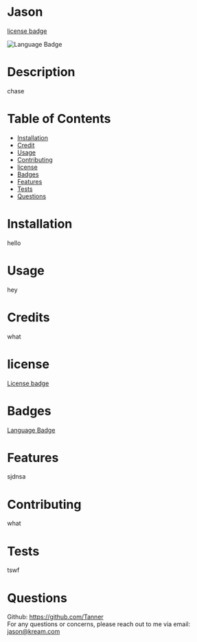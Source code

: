 # Jason 
  
 
  [license badge](https://img.shields.io/badge/license-undefined-brightgreen) 
  
 
  ![Language Badge](https://img.shields.io/static/v1?label=language&message=Javascript&color=brightgreen)

  # Description
  chase

  # Table of Contents
  - [Installation](#installation)
  - [Credit](#credit)
  - [Usage](#usage)
  - [Contributing](#contributing)
  - [license](#license)
  - [Badges](#badges)
  - [Features](#features)
  - [Tests](#tests)
  - [Questions](#questions)
  
  # Installation
  hello

  # Usage
  hey

  # Credits
  what

  
  # license 
  [License badge](https://choosealicense.com/licenses/bsl-1.0/)

  
  # Badges 
  [Language Badge](https://img.shields.io/static/v1?label=language&message=undefined&color=brightgreen)


  # Features
  sjdnsa

  # Contributing
  what

  # Tests
  tswf

  # Questions
  Github: https://github.com/Tanner <br>
  For any questions or concerns, please reach out to me via email: jason@kream.com

